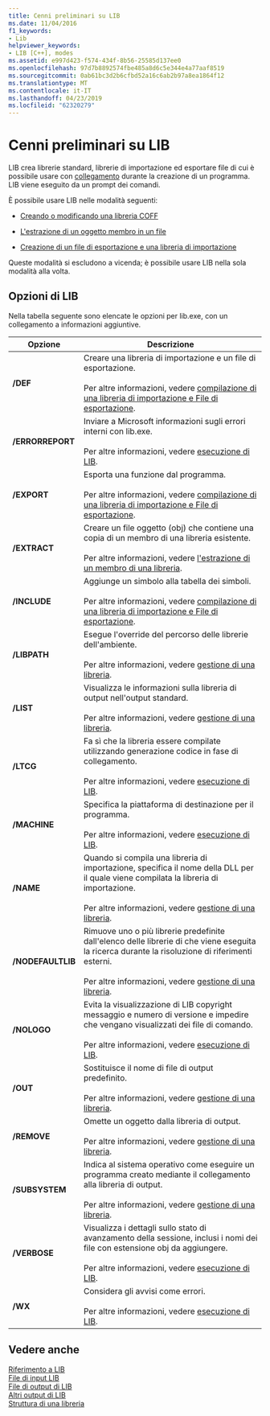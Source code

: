 ```yaml
---
title: Cenni preliminari su LIB
ms.date: 11/04/2016
f1_keywords:
- Lib
helpviewer_keywords:
- LIB [C++], modes
ms.assetid: e997d423-f574-434f-8b56-25585d137ee0
ms.openlocfilehash: 97d7b8892574fbe485a8d6c5e344e4a77aaf8519
ms.sourcegitcommit: 0ab61bc3d2b6cfbd52a16c6ab2b97a8ea1864f12
ms.translationtype: MT
ms.contentlocale: it-IT
ms.lasthandoff: 04/23/2019
ms.locfileid: "62320279"
---
```

# <a name="overview-of-lib"></a>Cenni preliminari su LIB

LIB crea librerie standard, librerie di importazione ed esportare file di cui è possibile usare con [collegamento](linker-options.md) durante la creazione di un programma. LIB viene eseguito da un prompt dei comandi.

È possibile usare LIB nelle modalità seguenti:

- [Creando o modificando una libreria COFF](managing-a-library.md)

- [L'estrazione di un oggetto membro in un file](extracting-a-library-member.md)

- [Creazione di un file di esportazione e una libreria di importazione](working-with-import-libraries-and-export-files.md)

Queste modalità si escludono a vicenda; è possibile usare LIB nella sola modalità alla volta.

## <a name="lib-options"></a>Opzioni di LIB

Nella tabella seguente sono elencate le opzioni per lib.exe, con un collegamento a informazioni aggiuntive.

|Opzione|Descrizione|
|-|-|
|**/DEF**|Creare una libreria di importazione e un file di esportazione.<br/><br/>Per altre informazioni, vedere [compilazione di una libreria di importazione e File di esportazione](building-an-import-library-and-export-file.md).|
|**/ERRORREPORT**|   Inviare a Microsoft informazioni sugli errori interni con lib.exe.<br/><br/>Per altre informazioni, vedere [esecuzione di LIB](running-lib.md).|
|**/EXPORT**|   Esporta una funzione dal programma.<br/><br/>Per altre informazioni, vedere [compilazione di una libreria di importazione e File di esportazione](building-an-import-library-and-export-file.md).|
|**/EXTRACT**|   Creare un file oggetto (obj) che contiene una copia di un membro di una libreria esistente.<br/><br/>Per altre informazioni, vedere [l'estrazione di un membro di una libreria](extracting-a-library-member.md).|
|**/INCLUDE**|   Aggiunge un simbolo alla tabella dei simboli.<br/><br/>Per altre informazioni, vedere [compilazione di una libreria di importazione e File di esportazione](building-an-import-library-and-export-file.md).|
|**/LIBPATH**|   Esegue l'override del percorso delle librerie dell'ambiente.<br/><br/>Per altre informazioni, vedere [gestione di una libreria](managing-a-library.md).|
|**/LIST**|   Visualizza le informazioni sulla libreria di output nell'output standard.<br/><br/>Per altre informazioni, vedere [gestione di una libreria](managing-a-library.md).|
|**/LTCG**|   Fa sì che la libreria essere compilate utilizzando generazione codice in fase di collegamento.<br/><br/>Per altre informazioni, vedere [esecuzione di LIB](running-lib.md).|
|**/MACHINE**|   Specifica la piattaforma di destinazione per il programma.<br/><br/>Per altre informazioni, vedere [esecuzione di LIB](running-lib.md).|
|**/NAME**|   Quando si compila una libreria di importazione, specifica il nome della DLL per il quale viene compilata la libreria di importazione.<br/><br/>Per altre informazioni, vedere [gestione di una libreria](managing-a-library.md).|
|**/NODEFAULTLIB**|   Rimuove uno o più librerie predefinite dall'elenco delle librerie di che viene eseguita la ricerca durante la risoluzione di riferimenti esterni.<br/><br/>Per altre informazioni, vedere [gestione di una libreria](managing-a-library.md).|
|**/NOLOGO**|   Evita la visualizzazione di LIB copyright messaggio e numero di versione e impedire che vengano visualizzati dei file di comando.<br/><br/>Per altre informazioni, vedere [esecuzione di LIB](running-lib.md).|
|**/OUT**|   Sostituisce il nome di file di output predefinito.<br/><br/>Per altre informazioni, vedere [gestione di una libreria](managing-a-library.md).|
|**/REMOVE**|   Omette un oggetto dalla libreria di output.<br/><br/>Per altre informazioni, vedere [gestione di una libreria](managing-a-library.md).|
|**/SUBSYSTEM**|   Indica al sistema operativo come eseguire un programma creato mediante il collegamento alla libreria di output.<br/><br/>Per altre informazioni, vedere [gestione di una libreria](managing-a-library.md).|
|**/VERBOSE**|   Visualizza i dettagli sullo stato di avanzamento della sessione, inclusi i nomi dei file con estensione obj da aggiungere.<br/><br/>Per altre informazioni, vedere [esecuzione di LIB](running-lib.md).|
|**/WX**|   Considera gli avvisi come errori.<br/><br/>Per altre informazioni, vedere [esecuzione di LIB](running-lib.md).|

## <a name="see-also"></a>Vedere anche

[Riferimento a LIB](lib-reference.md)<br/>
[File di input LIB](lib-input-files.md)<br/>
[File di output di LIB](lib-output-files.md)<br/>
[Altri output di LIB](other-lib-output.md)<br/>
[Struttura di una libreria](structure-of-a-library.md)
